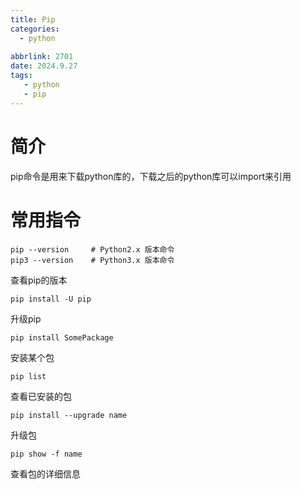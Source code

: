 ```yaml
---
title: Pip
categories:
  - python
  
abbrlink: 2701
date: 2024.9.27
tags: 
   - python
   - pip
---
```


# 简介

pip命令是用来下载python库的，下载之后的python库可以import来引用

# 常用指令

```
pip --version     # Python2.x 版本命令
pip3 --version    # Python3.x 版本命令
```

查看pip的版本

```
pip install -U pip
```

升级pip

```
pip install SomePackage   
```

安装某个包

```
pip list
```

查看已安装的包

```
pip install --upgrade name
```

升级包

```
pip show -f name
```

查看包的详细信息